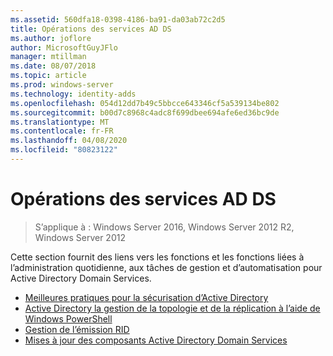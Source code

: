 ```yaml
---
ms.assetid: 560dfa18-0398-4186-ba91-da03ab72c2d5
title: Opérations des services AD DS
ms.author: joflore
author: MicrosoftGuyJFlo
manager: mtillman
ms.date: 08/07/2018
ms.topic: article
ms.prod: windows-server
ms.technology: identity-adds
ms.openlocfilehash: 054d12dd7b49c5bbcce643346cf5a539134be802
ms.sourcegitcommit: b00d7c8968c4adc8f699dbee694afe6ed36bc9de
ms.translationtype: MT
ms.contentlocale: fr-FR
ms.lasthandoff: 04/08/2020
ms.locfileid: "80823122"
---
```

# <a name="ad-ds-operations"></a>Opérations des services AD DS

>S’applique à : Windows Server 2016, Windows Server 2012 R2, Windows Server 2012

Cette section fournit des liens vers les fonctions et les fonctions liées à l’administration quotidienne, aux tâches de gestion et d’automatisation pour Active Directory Domain Services.
  
* [Meilleures pratiques pour la sécurisation d’Active Directory](../../../ad-ds/plan/security-best-practices/Best-Practices-for-Securing-Active-Directory.md)  
* [Active Directory la gestion de la topologie et de la réplication à l’aide de Windows PowerShell](../../../ad-ds/manage/powershell/Active-Directory-Replication-and-Topology-Management-Using-Windows-PowerShell.md)  
* [Gestion de l’émission RID](../../../ad-ds/manage/Managing-RID-Issuance.md)  
* [Mises à jour des composants Active Directory Domain Services](../../../ad-ds/manage/component-updates/Active-Directory-Domain-Services-Component-Updates.md)
